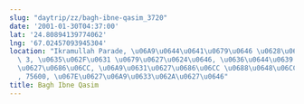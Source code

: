 ```yaml
---
slug: "daytrip/zz/bagh-ibne-qasim_3720"
date: '2001-01-30T04:37:00'
lat: '24.80894139774062'
lng: '67.02457093945304'
location: "Ikramullah Parade, \u06A9\u0644\u0641\u0679\u0646 \u0628\u0644\u0627\u06A9\
  \ 3, \u0635\u062F\u0631 \u0679\u0627\u0624\u0646, \u0636\u0644\u0639 \u06A9\u0631\
  \u0627\u0686\u06CC, \u06A9\u0631\u0627\u0686\u06CC \u0688\u0648\u06CC\u0698\u0646\
  , 75600, \u067E\u0627\u06A9\u0633\u062A\u0627\u0646"
title: Bagh Ibne Qasim
---
```




